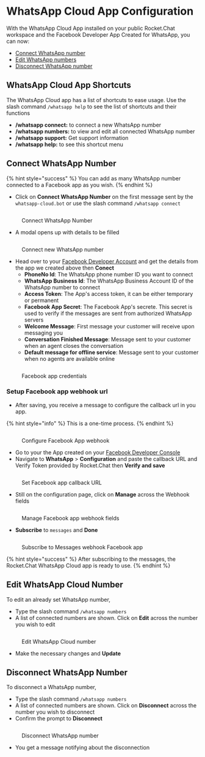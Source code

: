 # WhatsApp Cloud App Configuration

With the WhatsApp Cloud App installed on your public Rocket.Chat workspace and the Facebook Developer App Created for WhatsApp, you can now:

* [Connect WhatsApp number](whatsapp-cloud-app-configuration.md#connect-whatsapp-number)
* [Edit WhatsApp numbers](whatsapp-cloud-app-configuration.md#whatsapp-cloud-app-shortcuts-1)
* [Disconnect WhatsApp number](whatsapp-cloud-app-configuration.md#undefined)

## WhatsApp Cloud App Shortcuts

The WhatsApp Cloud app has a list of shortcuts to ease usage. Use the slash command `/whatsapp help` to see the list of shortcuts and their functions

* &#x20;**/whatsapp connect:** to connect a new WhatsApp number
* **/whatsapp numbers:** to view and edit all connected WhatsApp number
* **/whatsapp support:** Get support information
* **/whatsapp help:** to see this shortcut menu

## Connect WhatsApp Number

{% hint style="success" %}
You can add as many WhatsApp number connected to a Facebook app as you wish.
{% endhint %}

* Click on **Connect WhatsApp Number** on the first message sent by the `whatsapp-cloud.bot` or use the slash command `/whatsapp connect`

<figure><img src="../../../../../.gitbook/assets/Connect WhatsApp Number.png" alt=""><figcaption><p>Connect WhatsApp Number</p></figcaption></figure>

* A modal opens up with details to be filled

<figure><img src="../../../../../.gitbook/assets/Connect new WhatsApp number.png" alt=""><figcaption><p>Connect new WhatsApp number </p></figcaption></figure>

* Head over to your [Facebook Developer Account](https://developers.facebook.com/) and get the details from the app we created above then **Conect**
  * **PhoneNo Id**: The WhatsApp phone number ID you want to connect
  * **WhatsApp Business Id**: The WhatsApp Business Account ID of the WhatsApp number to connect
  * **Access Token**: The App's access token, it can be either temporary or permanent
  * **Facebook App Secret**: The Facebook App's secrete. This secret is used to verify if the messages are sent from authorized WhatsApp servers
  * **Welcome Message**: First message your customer will receive upon messaging you
  * **Conversation Finished Message**: Message sent to your customer when an agent closes the conversation
  * **Default message for offline service**: Message sent to your customer when no agents are available online

<figure><img src="../../../../../.gitbook/assets/Facebook app credentials.png" alt=""><figcaption><p>Facebook app credentials</p></figcaption></figure>

### Setup Facebook app webhook url

* After saving, you receive a message to configure the callback url in you app.

{% hint style="info" %}
This is a one-time process.
{% endhint %}

<figure><img src="../../../../../.gitbook/assets/Configure Facebook App webhook.png" alt=""><figcaption><p>Configure Facebook App webhook</p></figcaption></figure>

* Go to your the App created on your [Facebook Developer Console ](https://developers.facebook.com/apps)
* Navigate to **WhatsApp** > **Configuration** and paste the callback URL and Verify Token provided by Rocket.Chat then **Verify and save**

<figure><img src="../../../../../.gitbook/assets/Set Facebook app callback URL.png" alt=""><figcaption><p>Set Facebook app callback URL</p></figcaption></figure>

* Still on the configuration page, click on **Manage** across the Webhook fields

<figure><img src="../../../../../.gitbook/assets/Manage Facebook app webhook fields.png" alt=""><figcaption><p>Manage Facebook app webhook fields</p></figcaption></figure>

* **Subscribe** to `messages` and **Done**

<figure><img src="../../../../../.gitbook/assets/Subscribe to Messages webhook Facebook app.png" alt=""><figcaption><p>Subscribe to Messages webhook Facebook app</p></figcaption></figure>

{% hint style="success" %}
After subscribing to the messages, the Rocket.Chat WhatsApp Cloud app is ready to use.
{% endhint %}

## Edit WhatsApp Cloud Number

To edit an already set WhatsApp number,

* Type the slash command `/whatsapp numbers`&#x20;
* A list of connected numbers are shown. Click on **Edit** across the number you wish to edit

<figure><img src="../../../../../.gitbook/assets/Edit WhatsApp number.png" alt=""><figcaption><p>Edit WhatsApp Cloud number</p></figcaption></figure>

* Make the necessary changes and **Update**

## Disconnect WhatsApp Number

To disconnect a WhatsApp number,

* Type the slash command `/whatsapp numbers`&#x20;
* A list of connected numbers are shown. Click on **Disconnect** across the number you wish to disconnect
* Confirm the prompt to **Disconnect**

<figure><img src="../../../../../.gitbook/assets/Disconnect WhatsApp number.png" alt=""><figcaption><p>Disconnect WhatsApp number</p></figcaption></figure>

* You get a message notifying about the disconnection